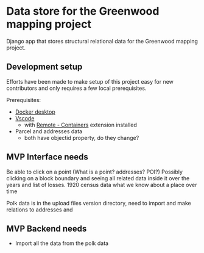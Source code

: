 # Data store for the Greenwood mapping project

Django app that stores structural relational data for the Greenwood mapping project.

## Development setup
Efforts have been made to make setup of this project easy for new contributors and only requires a few local prerequisites.

Prerequisites: 

* [Docker desktop](https://www.docker.com/products/docker-desktop/)
* [Vscode](https://code.visualstudio.com/)
  * with [Remote - Containers](https://marketplace.visualstudio.com/items?itemName=ms-vscode-remote.remote-containers) extension installed
* Parcel and addresses data
  * both have objectid property, do they change?

## MVP Interface needs
  Be able to click on a point (What is a point? addresses? POI?)
  Possibly clicking on a block boundary and seeing all related data inside it over the years and list of losses.
  1920 census data
  what we know about a place over time

Polk data is in the upload files version directory, need to import and make relations to addresses and 

## MVP Backend needs
* Import all the data from the polk data